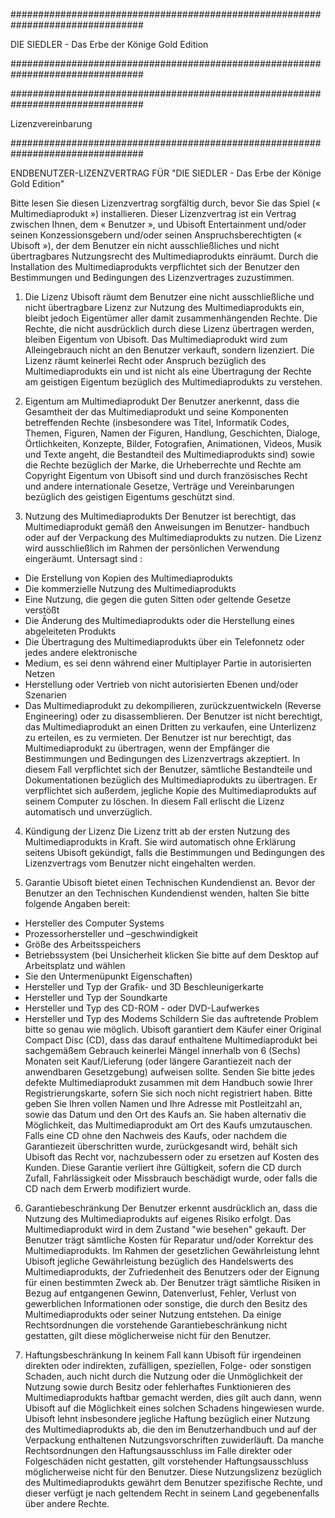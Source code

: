 ################################################################################

DIE SIEDLER - Das Erbe der Könige Gold Edition

################################################################################



################################################################################

Lizenzvereinbarung

################################################################################


ENDBENUTZER-LIZENZVERTRAG FÜR "DIE SIEDLER - Das Erbe der Könige Gold Edition"

Bitte lesen Sie diesen Lizenzvertrag sorgfältig durch, bevor Sie das Spiel  (« Multimediaprodukt »)
installieren.
Dieser Lizenzvertrag ist ein Vertrag zwischen Ihnen, dem « Benutzer », und Ubisoft Entertainment
und/oder seinen Konzessionsgebern und/oder seinen Anspruchsberechtigten (« Ubisoft »), der 
dem Benutzer ein nicht ausschließliches und nicht übertragbares Nutzungsrecht des 
Multimediaprodukts einräumt.
Durch die Installation des Multimediaprodukts verpflichtet sich der Benutzer den Bestimmungen 
und Bedingungen des Lizenzvertrages zuzustimmen.

1. Die Lizenz
Ubisoft räumt dem Benutzer eine nicht ausschließliche und nicht übertragbare Lizenz zur Nutzung 
des Multimediaprodukts ein, bleibt jedoch Eigentümer aller damit zusammenhängenden Rechte.
Die Rechte, die nicht ausdrücklich durch diese Lizenz übertragen werden, bleiben  Eigentum von 
Ubisoft.
Das Multimediaprodukt wird zum Alleingebrauch nicht an den Benutzer verkauft, sondern lizenziert.
Die Lizenz räumt keinerlei Recht oder Anspruch bezüglich des Multimediaprodukts ein und ist 
nicht als eine Übertragung der Rechte am geistigen Eigentum bezüglich des Multimediaprodukts 
zu verstehen.

2. Eigentum am Multimediaprodukt
Der Benutzer anerkennt, dass die Gesamtheit der das Multimediaprodukt und seine Komponenten 
betreffenden Rechte (insbesondere was Titel, Informatik Codes, Themen, Figuren, Namen der 
Figuren, Handlung, Geschichten, Dialoge, Örtlichkeiten, Konzepte, Bilder, Fotografien, 
Animationen, Videos, Musik und Texte angeht, die Bestandteil des Multimediaprodukts sind) 
sowie die Rechte bezüglich der Marke, die Urheberrechte und Rechte am Copyright Eigentum 
von Ubisoft sind und durch französisches Recht und andere internationale Gesetze, Verträge 
und Vereinbarungen bezüglich des geistigen Eigentums geschützt sind.

3. Nutzung des Multimediaprodukts
Der Benutzer ist berechtigt, das Multimediaprodukt gemäß den Anweisungen im Benutzer-
handbuch oder auf der Verpackung des Multimediaprodukts zu nutzen.
Die Lizenz wird ausschließlich im Rahmen der persönlichen Verwendung eingeräumt.
Untersagt sind :
- Die Erstellung von Kopien des Multimediaprodukts 
- Die kommerzielle Nutzung des Multimediaprodukts
- Eine Nutzung, die gegen die guten Sitten oder geltende Gesetze verstößt
- Die Änderung des Multimediaprodukts oder die Herstellung eines abgeleiteten Produkts
- Die Übertragung des Multimediaprodukts über ein Telefonnetz oder jedes andere elektronische 
- Medium, es sei denn während einer Multiplayer Partie in autorisierten Netzen
- Herstellung oder Vertrieb von nicht autorisierten Ebenen und/oder Szenarien
- Das Multimediaprodukt zu dekompilieren, zurückzuentwickeln (Reverse Engineering) oder zu 
  disassemblieren.
Der Benutzer ist nicht berechtigt, das Multimediaprodukt an einen Dritten zu verkaufen, eine 
Unterlizenz zu erteilen, es zu vermieten.
Der Benutzer ist nur berechtigt, das Multimediaprodukt zu übertragen, wenn der Empfänger 
die Bestimmungen und Bedingungen des Lizenzvertrags akzeptiert. In diesem Fall verpflichtet 
sich der Benutzer, sämtliche Bestandteile und Dokumentationen bezüglich des Multimediaprodukts 
zu übertragen. Er verpflichtet sich außerdem, jegliche Kopie des Multimediaprodukts auf seinem 
Computer zu löschen. In diesem Fall erlischt die Lizenz automatisch und unverzüglich.

4. Kündigung der Lizenz
Die Lizenz tritt ab der ersten Nutzung des Multimediaprodukts in Kraft.
Sie wird automatisch ohne Erklärung seitens Ubisoft gekündigt, falls die Bestimmungen und 
Bedingungen des Lizenzvertrags vom Benutzer nicht eingehalten werden.

5. Garantie
Ubisoft bietet einen Technischen Kundendienst an. Bevor der Benutzer an den Technischen 
Kundendienst wenden, halten Sie bitte folgende Angaben bereit:		
- Hersteller des Computer Systems
- Prozessorhersteller und –geschwindigkeit
- Größe des Arbeitsspeichers
- Betriebssystem (bei Unsicherheit klicken Sie bitte auf dem Desktop auf Arbeitsplatz und wählen 
- Sie den Untermenüpunkt Eigenschaften)
- Hersteller und Typ der Grafik- und 3D Beschleunigerkarte
- Hersteller und Typ der Soundkarte
- Hersteller und Typ des CD-ROM - oder DVD-Laufwerkes
- Hersteller und Typ des Modems
Schildern Sie das auftretende Problem bitte so genau wie möglich.
Ubisoft garantiert dem Käufer einer Original Compact Disc (CD), dass das darauf enthaltene 
Multimediaprodukt bei sachgemäßem Gebrauch keinerlei Mängel innerhalb von 6 (Sechs) Monaten 
seit Kauf/Lieferung (oder längere Garantiezeit nach der anwendbaren Gesetzgebung) aufweisen sollte.
Senden Sie bitte jedes defekte Multimediaprodukt zusammen mit dem Handbuch sowie Ihrer 
Registrierungskarte, sofern Sie sich noch nicht registriert haben. Bitte geben Sie Ihren vollen Namen 
und Ihre Adresse mit Postleitzahl an, sowie das Datum und den Ort des Kaufs an. Sie haben 
alternativ die Möglichkeit, das Multimediaprodukt am Ort des Kaufs umzutauschen.
Falls eine CD ohne den Nachweis des Kaufs, oder nachdem die Garantiezeit überschritten wurde, 
zurückgesandt wird, behält sich Ubisoft das Recht vor, nachzubessern oder zu ersetzen auf Kosten 
des Kunden. Diese Garantie verliert ihre Gültigkeit, sofern die CD durch Zufall, Fahrlässigkeit oder 
Missbrauch beschädigt wurde, oder falls die CD nach dem Erwerb modifiziert wurde.

6. Garantiebeschränkung
Der Benutzer erkennt ausdrücklich an, dass die Nutzung des Multimediaprodukts auf eigenes Risiko 
erfolgt.
Das Multimediaprodukt wird in dem Zustand "wie besehen" gekauft. Der Benutzer trägt sämtliche 
Kosten für Reparatur und/oder Korrektur des Multimediaprodukts.
Im Rahmen der gesetzlichen Gewährleistung lehnt Ubisoft jegliche Gewährleistung bezüglich des 
Handelswerts des Multimediaprodukts, der Zufriedenheit des Benutzers oder der Eignung für einen 
bestimmten Zweck ab.
Der Benutzer trägt sämtliche Risiken in Bezug auf entgangenen Gewinn, Datenverlust, Fehler, 
Verlust von gewerblichen Informationen oder sonstige, die durch den Besitz des Multimediaprodukts 
oder seiner Nutzung entstehen.
Da einige Rechtsordnungen die vorstehende Garantiebeschränkung nicht gestatten, gilt diese 
möglicherweise nicht für den Benutzer.

7. Haftungsbeschränkung
In keinem Fall kann Ubisoft für irgendeinen direkten oder indirekten, zufälligen, speziellen, Folge- 
oder sonstigen Schaden, auch nicht durch die Nutzung oder die Unmöglichkeit der Nutzung sowie 
durch Besitz oder fehlerhaftes Funktionieren des Multimediaprodukts haftbar gemacht werden, dies 
gilt auch dann, wenn Ubisoft auf die Möglichkeit eines solchen Schadens hingewiesen wurde.
Ubisoft lehnt insbesondere jegliche Haftung bezüglich einer Nutzung des Multimediaprodukts ab, 
die den im Benutzerhandbuch und auf der Verpackung enthaltenen Nutzungsvorschriften zuwiderläuft.
Da manche Rechtsordnungen den Haftungsausschluss im Falle direkter oder Folgeschäden nicht 
gestatten, gilt vorstehender Haftungsausschluss möglicherweise nicht für den Benutzer.
Diese Nutzungslizenz bezüglich des Multimediaprodukts gewährt dem Benutzer spezifische Rechte, 
und dieser verfügt je nach geltendem Recht in seinem Land gegebenenfalls über andere Rechte.
